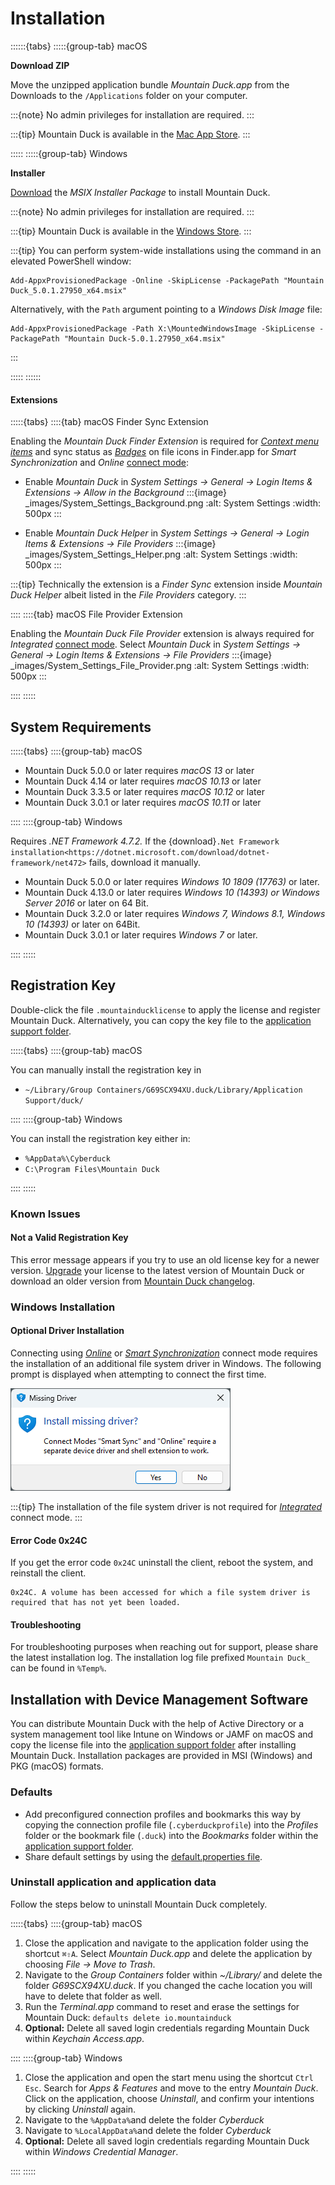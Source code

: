 Installation
====

::::::{tabs}
:::::{group-tab} macOS

**Download ZIP**

Move the unzipped application bundle *Mountain Duck.app* from the Downloads to the `/Applications` folder on your computer.

:::{note}
No admin privileges for installation are required.
:::

:::{tip}
Mountain Duck is available in the [Mac App Store](https://mountainduck.io/buy/macappstore).
:::

:::::
:::::{group-tab} Windows

**Installer**

[Download](https://mountainduck.io/changelog/) the *MSIX Installer Package* to install Mountain Duck.

:::{note}
No admin privileges for installation are required.
:::

:::{tip}
Mountain Duck is available in the [Windows Store](https://mountainduck.io/buy/windowsstore).
:::

:::{tip}
You can perform system-wide installations using the command in an elevated PowerShell window:
```
Add-AppxProvisionedPackage -Online -SkipLicense -PackagePath "Mountain Duck_5.0.1.27950_x64.msix"
```

Alternatively, with the `Path` argument pointing to a _Windows Disk Image_ file: 
```
Add-AppxProvisionedPackage -Path X:\MountedWindowsImage -SkipLicense -PackagePath "Mountain Duck-5.0.1.27950_x64.msix"
```
:::

:::::
::::::

#### Extensions

:::::{tabs}
::::{tab} macOS Finder Sync Extension

Enabling the _Mountain Duck Finder Extension_ is required for *[Context menu items](../connect/sync.md#context-menu-options)* and sync status as *[Badges](../connect/sync.md#status-of-files)* on file icons in Finder.app for _Smart Synchronization_ and _Online_ [connect mode](../connect/index.md):

- Enable _Mountain Duck_ in _System Settings → General → Login Items & Extensions → Allow in the Background_
  :::{image} _images/System_Settings_Background.png
  :alt: System Settings
  :width: 500px
  :::

- Enable _Mountain Duck Helper_ in _System Settings → General → Login Items & Extensions → File Providers_
  :::{image} _images/System_Settings_Helper.png
  :alt: System Settings
  :width: 500px
  :::

:::{tip}
Technically the extension is a _Finder Sync_ extension inside _Mountain Duck Helper_ albeit listed in the _File Providers_ category.
:::

::::
::::{tab} macOS File Provider Extension

Enabling the _Mountain Duck File Provider_ extension is always required for _Integrated_ [connect mode](../connect/index.md). Select _Mountain Duck_ in _System Settings → General → Login Items & Extensions → File Providers_
  :::{image} _images/System_Settings_File_Provider.png
  :alt: System Settings
  :width: 500px
  :::

::::
:::::

## System Requirements

:::::{tabs}
::::{group-tab} macOS

- Mountain Duck 5.0.0 or later requires *macOS 13* or later
- Mountain Duck 4.14 or later requires *macOS 10.13* or later
- Mountain Duck 3.3.5 or later requires *macOS 10.12* or later
- Mountain Duck 3.0.1 or later requires *macOS 10.11* or later

::::
::::{group-tab} Windows

Requires *.NET Framework 4.7.2.* If the {download}`.Net Framework installation<https://dotnet.microsoft.com/download/dotnet-framework/net472>` fails, download it manually.

- Mountain Duck 5.0.0 or later requires *Windows 10 1809 (17763)* or later.
- Mountain Duck 4.13.0 or later requires *Windows 10 (14393) or Windows Server 2016* or later on 64 Bit.
- Mountain Duck 3.2.0 or later requires *Windows 7, Windows 8.1, Windows 10 (14393)* or later on 64Bit.
- Mountain Duck 3.0.1 or later requires *Windows 7* or later.

::::
:::::

## Registration Key

Double-click the file `.mountainducklicense` to apply the license and register Mountain Duck. Alternatively, you can copy the key file to the [application support folder](../support/index.md#application-support-folder).

:::::{tabs}
::::{group-tab} macOS

You can manually install the registration key in

- `~/Library/Group Containers/G69SCX94XU.duck/Library/Application Support/duck/`

::::
::::{group-tab} Windows

You can install the registration key either in:

- `%AppData%\Cyberduck`
- `C:\Program Files\Mountain Duck`

::::
:::::

### Known Issues

#### Not a Valid Registration Key

This error message appears if you try to use an old license key for a newer version.
[Upgrade](https://mountainduck.io/buy/upgrade/) your license to the latest version of Mountain Duck or download an older version from [Mountain Duck changelog](https://mountainduck.io/changelog/).

### Windows Installation

#### Optional Driver Installation
Connecting using [_Online_](../connect/online.md) or [_Smart Synchronization_](../connect/sync.md) connect mode requires the installation of an additional file system driver in Windows. The following prompt is displayed when attempting to connect the first time.

![CBFS Driver Installation](_images/CBFS_Driver_Installation.png)

:::{tip}
The installation of the file system driver is not required for [_Integrated_](../connect/integrated.md) connect mode.
:::

#### Error Code 0x24C 

If you get the error code `0x24C` uninstall the client, reboot the system, and reinstall the client.

```
0x24C. A volume has been accessed for which a file system driver is required that has not yet been loaded.
```

#### Troubleshooting 

For troubleshooting purposes when reaching out for support, please share the latest installation log. The installation log file prefixed `Mountain Duck_` can be found in `%Temp%`.

## Installation with Device Management Software

You can distribute Mountain Duck with the help of Active Directory or a system management tool like Intune on Windows or JAMF on macOS and copy the license file into the [application support folder](../support/index.md#application-support-folder) after installing Mountain Duck. Installation packages are provided in MSI (Windows) and PKG (macOS) formats.

### Defaults

- Add preconfigured connection profiles and bookmarks this way by copying the connection profile file (`.cyberduckprofile`) into the *Profiles* folder or the bookmark file (`.duck`) into the *Bookmarks* folder within the [application support folder](../support/index.md#application-support-folder).
- Share default settings by using the [default.properties file](../preferences.md#hidden-configuration-options). 

### Uninstall application and application data

Follow the steps below to uninstall Mountain Duck completely.

:::::{tabs}
::::{group-tab} macOS

1. Close the application and navigate to the application folder using the shortcut `⌘⇧A`. Select *Mountain Duck.app* and delete the application by choosing *File → Move to Trash*.
2. Navigate to the *Group Containers* folder within *~/Library/* and delete the folder *G69SCX94XU.duck*. If you changed the cache location you will have to delete that folder as well.
3. Run the _Terminal.app_ command to reset and erase the settings for Mountain Duck:
	`defaults delete io.mountainduck`
4. **Optional:** Delete all saved login credentials regarding Mountain Duck within *Keychain Access.app*.

::::
::::{group-tab} Windows

1. Close the application and open the start menu using the shortcut `Ctrl Esc`. Search for *Apps & Features* and move to the entry *Mountain Duck*. Click on the application, choose *Uninstall*, and confirm your intentions by clicking *Uninstall* again.
2. Navigate to the `%AppData%`and delete the folder *Cyberduck*
3. Navigate to `%LocalAppData%`and delete the folder *Cyberduck*
4. **Optional:** Delete all saved login credentials regarding Mountain Duck within *Windows Credential Manager*.

::::
:::::